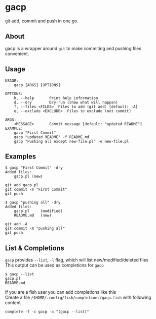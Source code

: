 # gacp
git add, commit and push in one go.

## About
gacp is a wrapper around `git` to make commiting and pushing files convenient.

## Usage
```text
USAGE:
	gacp [ARGS] [OPTIONS]

OPTIONS:
	h, --help 		Print help information
	d, --dry 		Dry-run (show what will happen)
	f, --files <FILES>	Files to add (git add) [default: -A]
	e, --exclude <EXCLUDE>	Files to exclude (not commit)

ARGS:
	<MESSAGE> 		Commit message [default: "updated README"]
EXAMPLE:
	gacp "First Commit"
	gacp "updated README" -f README.md
	gacp "Pushing all except new-file.pl" -e new-file.pl
```

## Examples
```text
$ gacp "First Commit" -dry
Added files:
	gacp.pl	(new)

git add gacp.pl
git commit -m "First Commit"
git push
```

```text
$ gacp "pushing all" -dry
Added files:
	gacp.pl 	(modified)
	README.md	(new)

git add -A
git commit -m "pushing all"
git push
```

## List & Completions
`gacp` provides `--list`, `-l` flag, which will list new/modified/deleted files  
This output can be used as completions for `gacp`  
```text
$ gacp --list
gacp.pl
README.md
```

If you are a fish user you can add completions like this  
Create a file `/$HOME/.config/fish/completions/gacp.fish` with following content
```shell
complete -f -c gacp -a "(gacp --list)"
```
